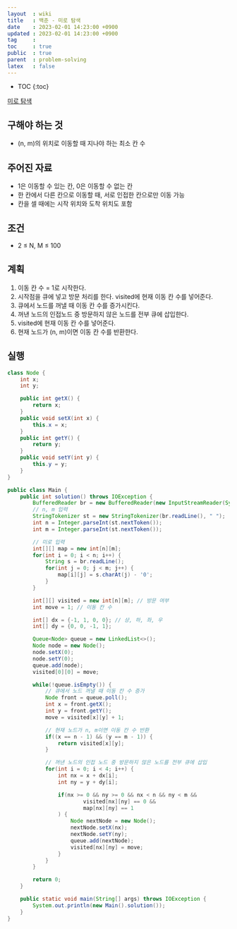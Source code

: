 ```yaml
---
layout  : wiki
title   : 백준 - 미로 탐색
date    : 2023-02-01 14:23:00 +0900
updated : 2023-02-01 14:23:00 +0900
tag     : 
toc     : true
public  : true
parent  : problem-solving
latex   : false
---
```


* TOC
{:toc}

[미로 탐색](https://www.acmicpc.net/problem/2178)

## 구해야 하는 것
- (n, m)의 위치로 이동할 때 지나야 하는 최소 칸 수

## 주어진 자료
- 1은 이동할 수 있는 칸, 0은 이동할 수 없는 칸
- 한 칸에서 다른 칸으로 이동할 때, 서로 인접한 칸으로만 이동 가능
- 칸을 셀 때에는 시작 위치와 도착 위치도 포함

## 조건
- 2 ≤ N, M ≤ 100

## 계획
1. 이동 칸 수 = 1로 시작한다.
2. 시작점을 큐에 넣고 방문 처리를 한다. visited에 현재 이동 칸 수를 넣어준다.
3. 큐에서 노드를 꺼낼 때 이동 칸 수를 증가시킨다.
4. 꺼낸 노드의 인접노드 중 방문하지 않은 노드를 전부 큐에 삽입한다.
5. visited에 현재 이동 칸 수를 넣어준다.
6. 현재 노드가 (n, m)이면 이동 칸 수를 반환한다.

## 실행
```java
class Node {
    int x;
    int y;

    public int getX() {
        return x;
    }
    public void setX(int x) {
        this.x = x;
    }
    public int getY() {
        return y;
    }
    public void setY(int y) {
        this.y = y;
    }
}

public class Main {
    public int solution() throws IOException {
        BufferedReader br = new BufferedReader(new InputStreamReader(System.in));
        // n, m 입력
        StringTokenizer st = new StringTokenizer(br.readLine(), " ");
        int n = Integer.parseInt(st.nextToken());
        int m = Integer.parseInt(st.nextToken());

        // 미로 입력
        int[][] map = new int[n][m];
        for(int i = 0; i < n; i++) {
            String s = br.readLine();
            for(int j = 0; j < m; j++) {
                map[i][j] = s.charAt(j) - '0';
            }
        }

        int[][] visited = new int[n][m]; // 방문 여부
        int move = 1; // 이동 칸 수

        int[] dx = {-1, 1, 0, 0}; // 상, 하, 좌, 우
        int[] dy = {0, 0, -1, 1};

        Queue<Node> queue = new LinkedList<>();
        Node node = new Node();
        node.setX(0);
        node.setY(0);
        queue.add(node);
        visited[0][0] = move;

        while(!queue.isEmpty()) {
            // 큐에서 노드 꺼낼 때 이동 칸 수 증가
            Node front = queue.poll();
            int x = front.getX();
            int y = front.getY();
            move = visited[x][y] + 1;

            // 현재 노드가 n, m이면 이동 칸 수 반환
            if((x == n - 1) && (y == m - 1)) {
                return visited[x][y];
            }

            // 꺼낸 노드의 인접 노드 중 방문하지 않은 노드를 전부 큐에 삽입
            for(int i = 0; i < 4; i++) {
                int nx = x + dx[i];
                int ny = y + dy[i];

                if(nx >= 0 && ny >= 0 && nx < n && ny < m &&
                        visited[nx][ny] == 0 &&
                        map[nx][ny] == 1
                ) {
                    Node nextNode = new Node();
                    nextNode.setX(nx);
                    nextNode.setY(ny);
                    queue.add(nextNode);
                    visited[nx][ny] = move;
                }
            }
        }

        return 0;
    }

    public static void main(String[] args) throws IOException {
        System.out.println(new Main().solution());
    }
}
```
